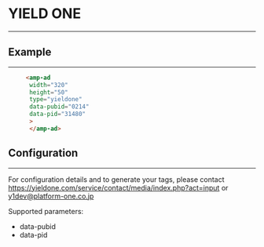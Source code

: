  # YIELD ONE
 ---

 ## Example
 ---
```html
     <amp-ad
      width="320"
      height="50"
      type="yieldone"
      data-pubid="0214"
      data-pid="31480"
      >
      </amp-ad>
```

 ## Configuration
---
 For configuration details and to generate your tags, please contact https://yieldone.com/service/contact/media/index.php?act=input or <y1dev@platform-one.co.jp>

 Supported parameters:

 - data-pubid
 - data-pid
